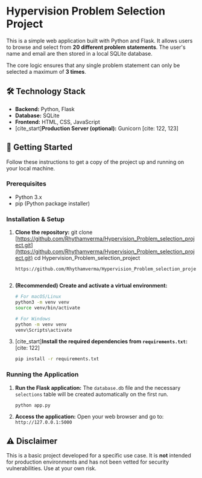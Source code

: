 # Hypervision Problem Selection Project

This is a simple web application built with Python and Flask. It allows users to browse and select from **20 different problem statements**. The user's name and email are then stored in a local SQLite database.

The core logic ensures that any single problem statement can only be selected a maximum of **3 times**.

## 🛠️ Technology Stack

* **Backend:** Python, Flask
* **Database:** SQLite
* **Frontend:** HTML, CSS, JavaScript
* [cite_start]**Production Server (optional):** Gunicorn [cite: 122, 123]

## 🚀 Getting Started

Follow these instructions to get a copy of the project up and running on your local machine.

### Prerequisites

* Python 3.x
* pip (Python package installer)

### Installation & Setup

1.  **Clone the repository:**
    git clone [https://github.com/Rhythamverma/Hypervision_Problem_selection_project.git](https://github.com/Rhythamverma/Hypervision_Problem_selection_project.git)
    cd Hypervision_Problem_selection_project
    ```
    https://github.com/Rhythamverma/Hypervision_Problem_selection_project.git
    

2.  **(Recommended) Create and activate a virtual environment:**
    ```bash
    # For macOS/Linux
    python3 -m venv venv
    source venv/bin/activate

    # For Windows
    python -m venv venv
    venv\Scripts\activate
    ```

3.  [cite_start]**Install the required dependencies from `requirements.txt`:** [cite: 122]
    ```bash
    pip install -r requirements.txt
    ```

### Running the Application

1.  **Run the Flask application:**
    The `database.db` file and the necessary `selections` table will be created automatically on the first run.
    ```bash
    python app.py
    ```

2.  **Access the application:**
    Open your web browser and go to:
    `http://127.0.0.1:5000`

## ⚠️ Disclaimer

This is a basic project developed for a specific use case. It is **not** intended for production environments and has not been vetted for security vulnerabilities. Use at your own risk.
